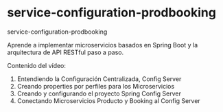 # service-configuration-prodbooking
service-configuration-prodbooking

Aprende a implementar microservicios basados ​​en Spring Boot y la arquitectura de API RESTful paso a paso.

Contenido del vídeo:
1. Entendiendo la Configuración Centralizada, Config Server
2. Creando properties por perfiles para los Microservicios
3. Creando y configurando el proyecto Spring Config Server
4. Conectando Microservicios Producto y Booking al Config Server 
